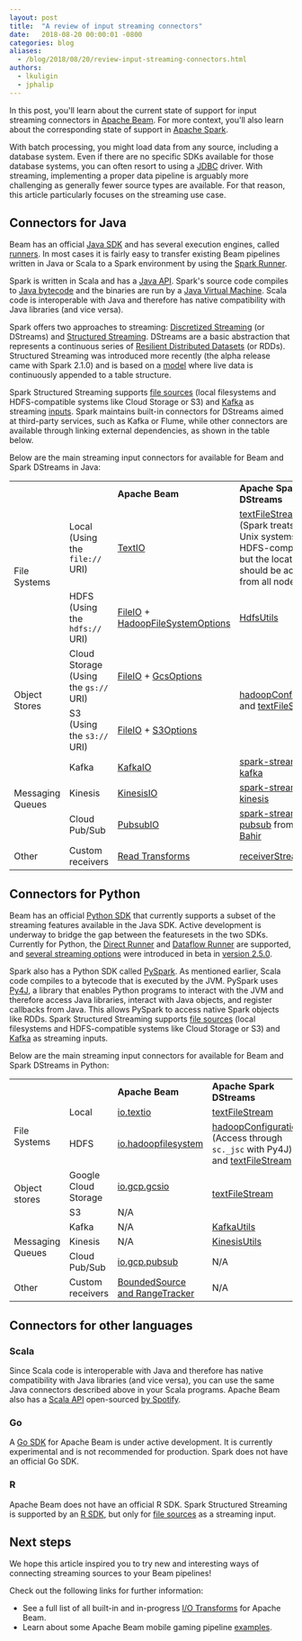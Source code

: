 ```yaml
---
layout: post
title:  "A review of input streaming connectors"
date:   2018-08-20 00:00:01 -0800
categories: blog
aliases:
  - /blog/2018/08/20/review-input-streaming-connectors.html
authors:
  - lkuligin
  - jphalip
---
```

<!--
Licensed under the Apache License, Version 2.0 (the "License");
you may not use this file except in compliance with the License.
You may obtain a copy of the License at

http://www.apache.org/licenses/LICENSE-2.0

Unless required by applicable law or agreed to in writing, software
distributed under the License is distributed on an "AS IS" BASIS,
WITHOUT WARRANTIES OR CONDITIONS OF ANY KIND, either express or implied.
See the License for the specific language governing permissions and
limitations under the License.
-->

In this post, you'll learn about the current state of support for input streaming connectors in [Apache Beam](/). For more context, you'll also learn about the corresponding state of support in [Apache Spark](https://spark.apache.org/).<!--more-->

With batch processing, you might load data from any source, including a database system. Even if there are no specific SDKs available for those database systems, you can often resort to using a [JDBC](https://en.wikipedia.org/wiki/Java_Database_Connectivity) driver. With streaming, implementing a proper data pipeline is arguably more challenging as generally fewer source types are available. For that reason, this article particularly focuses on the streaming use case.

## Connectors for Java

Beam has an official [Java SDK](/documentation/sdks/java/) and has several execution engines, called [runners](/documentation/runners/capability-matrix/). In most cases it is fairly easy to transfer existing Beam pipelines written in Java or Scala to a Spark environment by using the [Spark Runner](/documentation/runners/spark/).

Spark is written in Scala and has a [Java API](https://spark.apache.org/docs/latest/api/java/). Spark's source code compiles to [Java bytecode](https://en.wikipedia.org/wiki/Java_(programming_language)#Java_JVM_and_Bytecode) and the binaries are run by a [Java Virtual Machine](https://en.wikipedia.org/wiki/Java_virtual_machine). Scala code is interoperable with Java and therefore has native compatibility with Java libraries (and vice versa).

Spark offers two approaches to streaming: [Discretized Streaming](https://spark.apache.org/docs/latest/streaming-programming-guide.html) (or DStreams) and [Structured Streaming](https://spark.apache.org/docs/latest/structured-streaming-programming-guide.html). DStreams are a basic abstraction that represents a continuous series of [Resilient Distributed Datasets](https://spark.apache.org/docs/latest/rdd-programming-guide.html) (or RDDs). Structured Streaming was introduced more recently (the alpha release came with Spark 2.1.0) and is based on a [model](https://spark.apache.org/docs/latest/structured-streaming-programming-guide.html#programming-model) where live data is continuously appended to a table structure.

Spark Structured Streaming supports [file sources](https://spark.apache.org/docs/latest/api/java/org/apache/spark/sql/streaming/DataStreamReader.html) (local filesystems and HDFS-compatible systems like Cloud Storage or S3) and [Kafka](https://spark.apache.org/docs/latest/structured-streaming-kafka-integration.html) as streaming [inputs](https://spark.apache.org/docs/latest/structured-streaming-programming-guide.html#input-sources). Spark maintains built-in connectors for DStreams aimed at third-party services, such as Kafka or Flume, while other connectors are available through linking external dependencies, as shown in the table below.

Below are the main streaming input connectors for available for Beam and Spark DStreams in Java:

<table class="table table-bordered">
  <tr>
   <td>
   </td>
   <td>
   </td>
   <td><strong>Apache Beam</strong>
   </td>
   <td><strong>Apache Spark DStreams</strong>
   </td>
  </tr>
  <tr>
   <td rowspan="2" >File Systems
   </td>
   <td>Local<br>(Using the <code>file://</code> URI)
   </td>
   <td><a href="https://beam.apache.org/releases/javadoc/{{< param release_latest >}}/org/apache/beam/sdk/io/TextIO.html">TextIO</a>
   </td>
   <td><a href="https://spark.apache.org/docs/latest/api/java/org/apache/spark/streaming/StreamingContext.html#textFileStream-java.lang.String-">textFileStream</a><br>(Spark treats most Unix systems as HDFS-compatible, but the location should be accessible from all nodes)
   </td>
  </tr>
  <tr>
   <td>HDFS<br>(Using the <code>hdfs://</code> URI)
   </td>
    <td><a href="https://beam.apache.org/releases/javadoc/{{< param release_latest >}}/org/apache/beam/sdk/io/FileIO.html">FileIO</a> + <a href="https://beam.apache.org/releases/javadoc/{{< param release_latest >}}/org/apache/beam/sdk/io/hdfs/HadoopFileSystemOptions.html">HadoopFileSystemOptions</a>
   </td>
   <td><a href="https://spark.apache.org/docs/latest/api/java/org/apache/spark/streaming/util/HdfsUtils.html">HdfsUtils</a>
   </td>
  </tr>
  <tr>
   <td rowspan="2" >Object Stores
   </td>
   <td>Cloud Storage<br>(Using the <code>gs://</code> URI)
   </td>
   <td><a href="https://beam.apache.org/releases/javadoc/{{< param release_latest >}}/org/apache/beam/sdk/io/FileIO.html">FileIO</a> + <a href="https://beam.apache.org/releases/javadoc/{{< param release_latest >}}/org/apache/beam/sdk/extensions/gcp/options/GcsOptions.html">GcsOptions</a>
   </td>
   <td rowspan="2" ><a href="https://spark.apache.org/docs/latest/api/java/org/apache/spark/SparkContext.html#hadoopConfiguration--">hadoopConfiguration</a>
and <a href="https://spark.apache.org/docs/latest/api/java/org/apache/spark/streaming/StreamingContext.html#textFileStream-java.lang.String-">textFileStream</a>
   </td>
  </tr>
  <tr>
   <td>S3<br>(Using the <code>s3://</code> URI)
   </td>
    <td><a href="https://beam.apache.org/releases/javadoc/{{< param release_latest >}}/org/apache/beam/sdk/io/FileIO.html">FileIO</a> + <a href="https://beam.apache.org/releases/javadoc/{{< param release_latest >}}/org/apache/beam/sdk/io/aws/options/S3Options.html">S3Options</a>
   </td>
  </tr>
  <tr>
   <td rowspan="3" >Messaging Queues
   </td>
   <td>Kafka
   </td>
   <td><a href="https://beam.apache.org/releases/javadoc/{{< param release_latest >}}/org/apache/beam/sdk/io/kafka/KafkaIO.html">KafkaIO</a>
   </td>
   <td><a href="https://spark.apache.org/docs/latest/streaming-kafka-0-10-integration.html">spark-streaming-kafka</a>
   </td>
  </tr>
  <tr>
   <td>Kinesis
   </td>
   <td><a href="https://beam.apache.org/releases/javadoc/{{< param release_latest >}}/org/apache/beam/sdk/io/kinesis/KinesisIO.html">KinesisIO</a>
   </td>
   <td><a href="https://spark.apache.org/docs/latest/streaming-kinesis-integration.html">spark-streaming-kinesis</a>
   </td>
  </tr>
  <tr>
   <td>Cloud Pub/Sub
   </td>
   <td><a href="https://beam.apache.org/releases/javadoc/{{< param release_latest >}}/org/apache/beam/sdk/io/gcp/pubsub/PubsubIO.html">PubsubIO</a>
   </td>
   <td><a href="https://github.com/apache/bahir/tree/master/streaming-pubsub">spark-streaming-pubsub</a> from <a href="http://bahir.apache.org">Apache Bahir</a>
   </td>
  </tr>
  <tr>
   <td>Other
   </td>
   <td>Custom receivers
   </td>
   <td><a href="/documentation/io/developing-io-overview/">Read Transforms</a>
   </td>
   <td><a href="https://spark.apache.org/docs/latest/streaming-custom-receivers.html">receiverStream</a>
   </td>
  </tr>
</table>

## Connectors for Python

Beam has an official [Python SDK](/documentation/sdks/python/) that currently supports a subset of the streaming features available in the Java SDK. Active development is underway to bridge the gap between the featuresets in the two SDKs. Currently for Python, the [Direct Runner](/documentation/runners/direct/) and [Dataflow Runner](/documentation/runners/dataflow/) are supported, and [several streaming options](/documentation/sdks/python-streaming/) were introduced in beta in [version 2.5.0](/blog/2018/06/26/beam-2.5.0.html).

Spark also has a Python SDK called [PySpark](http://spark.apache.org/docs/latest/api/python/pyspark.html). As mentioned earlier, Scala code compiles to a bytecode that is executed by the JVM. PySpark uses [Py4J](https://www.py4j.org/), a library that enables Python programs to interact with the JVM and therefore access Java libraries, interact with Java objects, and register callbacks from Java. This allows PySpark to access native Spark objects like RDDs. Spark Structured Streaming supports [file sources](http://spark.apache.org/docs/latest/api/python/pyspark.sql.html#pyspark.sql.streaming.DataStreamReader) (local filesystems and HDFS-compatible systems like Cloud Storage or S3) and [Kafka](https://spark.apache.org/docs/latest/structured-streaming-kafka-integration.html) as streaming inputs.

Below are the main streaming input connectors for available for Beam and Spark DStreams in Python:

<table class="table table-bordered">
  <tr>
   <td>
   </td>
   <td>
   </td>
   <td><strong>Apache Beam</strong>
   </td>
   <td><strong>Apache Spark DStreams</strong>
   </td>
  </tr>
  <tr>
   <td rowspan="2" >File Systems
   </td>
   <td>Local
   </td>
   <td><a href="https://beam.apache.org/releases/pydoc/{{< param release_latest >}}/apache_beam.io.textio.html">io.textio</a>
   </td>
   <td><a href="http://spark.apache.org/docs/latest/api/python/pyspark.streaming.html#pyspark.streaming.StreamingContext.textFileStream">textFileStream</a>
   </td>
  </tr>
  <tr>
   <td>HDFS
   </td>
   <td><a href="https://beam.apache.org/releases/pydoc/{{< param release_latest >}}/apache_beam.io.hadoopfilesystem.html">io.hadoopfilesystem</a>
   </td>
   <td><a href="https://spark.apache.org/docs/latest/api/java/org/apache/spark/SparkContext.html#hadoopConfiguration--">hadoopConfiguration</a> (Access through <code>sc._jsc</code> with Py4J)
and <a href="http://spark.apache.org/docs/latest/api/python/pyspark.streaming.html#pyspark.streaming.StreamingContext.textFileStream">textFileStream</a>
   </td>
  </tr>
  <tr>
   <td rowspan="2" >Object stores
   </td>
   <td>Google Cloud Storage
   </td>
   <td><a href="https://beam.apache.org/releases/pydoc/{{< param release_latest >}}/apache_beam.io.gcp.gcsio.html">io.gcp.gcsio</a>
   </td>
   <td rowspan="2" ><a href="http://spark.apache.org/docs/latest/api/python/pyspark.streaming.html#pyspark.streaming.StreamingContext.textFileStream">textFileStream</a>
   </td>
  </tr>
  <tr>
   <td>S3
   </td>
   <td>N/A
   </td>
  </tr>
  <tr>
   <td rowspan="3" >Messaging Queues
   </td>
   <td>Kafka
   </td>
   <td>N/A
   </td>
   <td><a href="http://spark.apache.org/docs/latest/api/python/pyspark.streaming.html#pyspark.streaming.kafka.KafkaUtils">KafkaUtils</a>
   </td>
  </tr>
  <tr>
   <td>Kinesis
   </td>
   <td>N/A
   </td>
   <td><a href="http://spark.apache.org/docs/latest/api/python/pyspark.streaming.html#module-pyspark.streaming.kinesis">KinesisUtils</a>
   </td>
  </tr>
  <tr>
   <td>Cloud Pub/Sub
   </td>
   <td><a href="https://beam.apache.org/releases/pydoc/{{< param release_latest >}}/apache_beam.io.gcp.pubsub.html">io.gcp.pubsub</a>
   </td>
   <td>N/A
   </td>
  </tr>
  <tr>
   <td>Other
   </td>
   <td>Custom receivers
   </td>
   <td><a href="/documentation/sdks/python-custom-io/">BoundedSource and RangeTracker</a>
   </td>
   <td>N/A
   </td>
  </tr>
</table>

## Connectors for other languages

### Scala

Since Scala code is interoperable with Java and therefore has native compatibility with Java libraries (and vice versa), you can use the same Java connectors described above in your Scala programs. Apache Beam also has a [Scala API](https://github.com/spotify/scio) open-sourced [by Spotify](https://labs.spotify.com/2017/10/16/big-data-processing-at-spotify-the-road-to-scio-part-1/).

### Go

A [Go SDK](/documentation/sdks/go/) for Apache Beam is under active development. It is currently experimental and is not recommended for production. Spark does not have an official Go SDK.

### R

Apache Beam does not have an official R SDK. Spark Structured Streaming is supported by an [R SDK](https://spark.apache.org/docs/latest/sparkr.html#structured-streaming), but only for [file sources](https://spark.apache.org/docs/latest/structured-streaming-programming-guide.html#input-sources) as a streaming input.

## Next steps

We hope this article inspired you to try new and interesting ways of connecting streaming sources to your Beam pipelines!

Check out the following links for further information:

*   See a full list of all built-in and in-progress [I/O Transforms](/documentation/io/built-in/) for Apache Beam.
*   Learn about some Apache Beam mobile gaming pipeline [examples](/get-started/mobile-gaming-example/).
